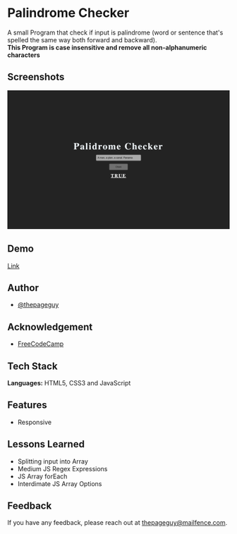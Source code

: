 # Palindrome Checker

A small Program that check if input is palindrome (word or sentence that's spelled the same way both forward and backward). <br>
**This Program is case insensitive and remove all non-alphanumeric characters**

## Screenshots

![App Screenshot](img/screenshot.jpeg)

## Demo

[Link](https://thepageguy.github.io/palindrome_checker/)

## Author

- [@thepageguy](https://www.github.com/thepageguy)

## Acknowledgement

- [FreeCodeCamp](https://www.freecodecamp.org/)

## Tech Stack

**Languages:** HTML5, CSS3 and JavaScript

## Features

- Responsive

## Lessons Learned

- Splitting input into Array
- Medium JS Regex Expressions
- JS Array forEach
- Interdimate JS Array Options

## Feedback

If you have any feedback, please reach out at thepageguy@mailfence.com.
